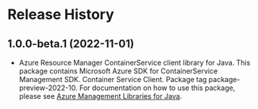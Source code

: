 # Release History

## 1.0.0-beta.1 (2022-11-01)

- Azure Resource Manager ContainerService client library for Java. This package contains Microsoft Azure SDK for ContainerService Management SDK. Container Service Client. Package tag package-preview-2022-10. For documentation on how to use this package, please see [Azure Management Libraries for Java](https://aka.ms/azsdk/java/mgmt).
